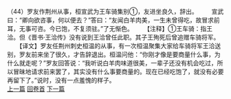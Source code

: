 （44）罗友作荆州从事，桓宣武为王车骑集别①，友进坐良久，辞出。
　　宣武曰：“卿向欲咨事，何以便去？”答曰：“友闻白羊肉美，一生未曾得吃，故冒求前耳，无事可咨。今已饱，不复须驻。”了无惭色。
　　【注释】①王车骑：指王洽。但《晋书·王洽传》没有说到王洽曾任此职。其子王殉死后曾追赠车骑将军。
　　【译文】罗友任荆州刺史桓温的从事，有一次桓温聚集大家给车骑将军王洽送别，罗友前来坐了很久，才告辞退出。桓温问他：“你刚才像是要商量什么事，为什么就走呢？”罗友回答说：“我听说白羊肉味道很美，一辈子还没有机会吃过，所以冒昧地请求前来罢了，其实没有什么事要商量的。现在已经吃饱了，就没有必要再留下了。”说时，没有一点羞愧的样子。
<br>[上一篇](23_43) [回卷首](23_00) [下一篇](23_45)
